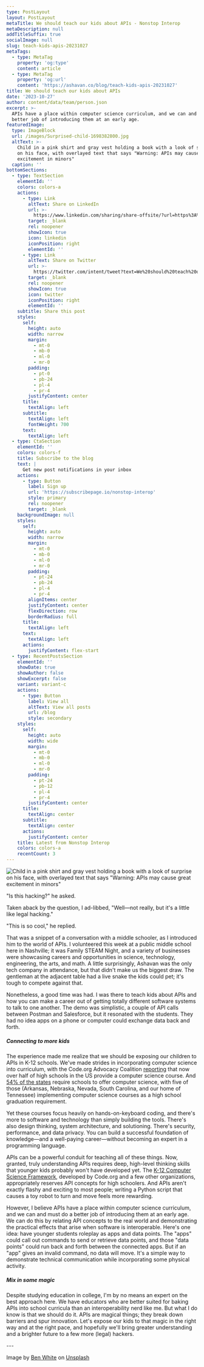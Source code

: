 ```yaml
---
type: PostLayout
layout: PostLayout
metaTitle: We should teach our kids about APIs - Nonstop Interop
metaDescription: null
addTitleSuffix: true
socialImage: null
slug: teach-kids-apis-20231027
metaTags:
  - type: MetaTag
    property: 'og:type'
    content: article
  - type: MetaTag
    property: 'og:url'
    content: 'https://ashavan.co/blog/teach-kids-apis-20231027'
title: We should teach our kids about APIs
date: '2023-10-27'
author: content/data/team/person.json
excerpt: >-
  APIs have a place within computer science curriculum, and we can and must do a
  better job of introducing them at an early age.
featuredImage:
  type: ImageBlock
  url: /images/Surprised-child-1698382800.jpg
  altText: >-
    Child in a pink shirt and gray vest holding a book with a look of surprise
    on his face, with overlayed text that says "Warning: APIs may cause great
    excitement in minors"
  caption: ''
bottomSections:
  - type: TextSection
    elementId: ''
    colors: colors-a
    actions:
      - type: Link
        altText: Share on LinkedIn
        url: >-
          https://www.linkedin.com/sharing/share-offsite/?url=https%3A%2F%2Fashavan.co%2Fblog%2Fteach-kids-apis-20231027
        target: _blank
        rel: noopener
        showIcon: true
        icon: linkedin
        iconPosition: right
        elementId: ''
      - type: Link
        altText: Share on Twitter
        url: >-
          https://twitter.com/intent/tweet?text=We%20should%20teach%20our%20kids%20about%20APIs%20-%20Nonstop%20Interop&url=https%3A%2F%2Fashavan.co%2Fblog%2Fteach-kids-apis-20231027
        target: _blank
        rel: noopener
        showIcon: true
        icon: twitter
        iconPosition: right
        elementId: ''
    subtitle: Share this post
    styles:
      self:
        height: auto
        width: narrow
        margin:
          - mt-0
          - mb-0
          - ml-0
          - mr-0
        padding:
          - pt-0
          - pb-24
          - pl-4
          - pr-4
        justifyContent: center
      title:
        textAlign: left
      subtitle:
        textAlign: left
        fontWeight: 700
      text:
        textAlign: left
  - type: CtaSection
    elementId: ''
    colors: colors-f
    title: Subscribe to the blog
    text: |
      Get new post notifications in your inbox
    actions:
      - type: Button
        label: Sign up
        url: 'https://subscribepage.io/nonstop-interop'
        style: primary
        rel: noopener
        target: _blank
    backgroundImage: null
    styles:
      self:
        height: auto
        width: narrow
        margin:
          - mt-0
          - mb-0
          - ml-0
          - mr-0
        padding:
          - pt-24
          - pb-24
          - pl-4
          - pr-4
        alignItems: center
        justifyContent: center
        flexDirection: row
        borderRadius: full
      title:
        textAlign: left
      text:
        textAlign: left
      actions:
        justifyContent: flex-start
  - type: RecentPostsSection
    elementId: ''
    showDate: true
    showAuthor: false
    showExcerpt: false
    variant: variant-c
    actions:
      - type: Button
        label: View all
        altText: View all posts
        url: /blog
        style: secondary
    styles:
      self:
        height: auto
        width: wide
        margin:
          - mt-0
          - mb-0
          - ml-0
          - mr-0
        padding:
          - pt-24
          - pb-12
          - pl-4
          - pr-4
        justifyContent: center
      title:
        textAlign: center
      subtitle:
        textAlign: center
      actions:
        justifyContent: center
    title: Latest from Nonstop Interop
    colors: colors-a
    recentCount: 3
---
```

![Child in a pink shirt and gray vest holding a book with a look of surprise on his face, with overlayed text that says "Warning: APIs may cause great excitement in minors"](/images/Surprised-child-1698382800.jpg)

"Is this hacking?" he asked.

Taken aback by the question, I ad-libbed, "Well—not really, but it's a little like legal hacking."

"This is so cool," he replied.

That was a snippet of a conversation with a middle schooler, as I introduced him to the world of APIs. I volunteered this week at a public middle school here in Nashville; it was Family STEAM Night, and a variety of businesses were showcasing careers and opportunities in science, technology, engineering, the arts, and math. A little surprisingly, Ashavan was the only tech company in attendance, but that didn't make us the biggest draw. The gentleman at the adjacent table had a live snake the kids could pet; it's tough to compete against that.

Nonetheless, a good time was had. I was there to teach kids about APIs and how you can make a career out of getting totally different software systems to talk to one another. The demo was simplistic, a couple of API calls between Postman and Salesforce, but it resonated with the students. They had no idea apps on a phone or computer could exchange data back and forth.

##### Connecting to more kids

The experience made me realize that we should be exposing our children to APIs in K-12 schools. We've made strides in incorporating computer science into curriculum, with the Code.org Advocacy Coalition [reporting](https://advocacy.code.org/stateofcs) that now over half of high schools in the US provide a computer science course. And [54% of the states](https://advocacy.code.org/2022_state_of_cs.pdf) require schools to offer computer science, with five of those (Arkansas, Nebraska, Nevada, South Carolina, and our home of Tennessee) implementing computer science courses as a high school graduation requirement.

Yet these courses focus heavily on hands-on-keyboard coding, and there's more to software and technology than simply building the tools. There's also design thinking, system architecture, and solutioning. There's security, performance, and data privacy. You can build a successful foundation of knowledge—and a well-paying career—without becoming an expert in a programming language.

APIs can be a powerful conduit for teaching all of these things. Now, granted, truly understanding APIs requires deep, high-level thinking skills that younger kids probably won't have developed yet. The [K-12 Computer Science Framework](https://k12cs.org/wp-content/uploads/2016/09/K%E2%80%9312-Computer-Science-Framework.pdf), developed by Code.org and a few other organizations, appropriately reserves API concepts for high schoolers. And APIs aren't exactly flashy and exciting to most people; writing a Python script that causes a toy robot to turn and move feels more rewarding.

However, I believe APIs have a place within computer science curriculum, and we can and must do a better job of introducing them at an early age. We can do this by relating API concepts to the real world and demonstrating the practical effects that arise when software is interoperable. Here's one idea: have younger students roleplay as apps and data points. The "apps" could call out commands to send or retrieve data points, and those "data points" could run back and forth between the connected apps. But if an "app" gives an invalid command, no data will move. It's a simple way to demonstrate technical communication while incorporating some physical activity.

##### Mix in some magic

Despite studying education in college, I'm by no means an expert on the best approach here. We have educators who are better suited for baking APIs into school curricula than an interoperability nerd like me. But what I do know is that we should do it. APIs are magical things; they break down barriers and spur innovation. Let's expose our kids to that magic in the right way and at the right pace, and hopefully we'll bring greater understanding and a brighter future to a few more (legal) hackers.

\---

Image by [Ben White](https://unsplash.com/@benwhitephotography) on [Unsplash](https://unsplash.com)

